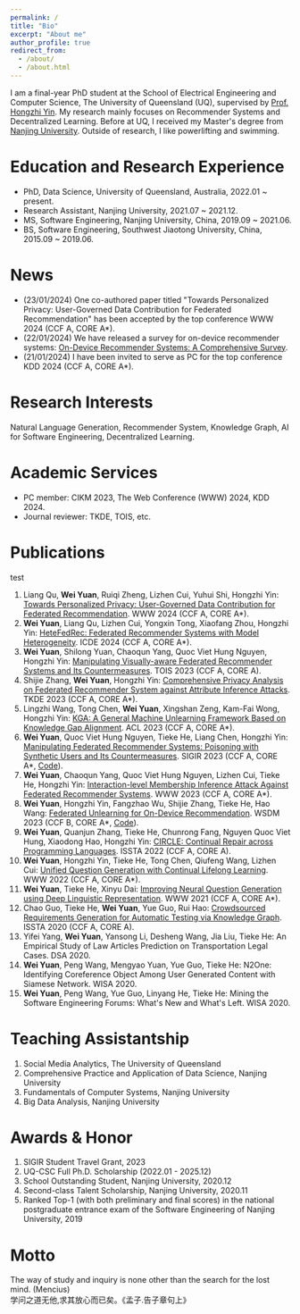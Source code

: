 ```yaml
---
permalink: /
title: "Bio"
excerpt: "About me"
author_profile: true
redirect_from: 
  - /about/
  - /about.html
---
```

I am a final-year PhD student at the School of Electrical Engineering and Computer Science, The University of Queensland (UQ), supervised by [Prof. Hongzhi Yin](https://sites.google.com/view/hongzhi-yin/home). My research mainly focuses on Recommender Systems and Decentralized Learning. <!-- Knowledge Graph, Natural Language Processing, and AI for Software Engineering.  -->Before at UQ, I received my Master's degree from [Nanjing University](https://www.nju.edu.cn). Outside of research, I like powerlifting and swimming. 


# Education and Research Experience
* PhD, Data Science, University of Queensland, Australia, 2022.01 ~ present.
* Research Assistant, Nanjing University, 2021.07 ~ 2021.12.
* MS, Software Engineering, Nanjing University, China, 2019.09 ~ 2021.06.
* BS, Software Engineering, Southwest Jiaotong University, China, 2015.09 ~ 2019.06.

# News
* (23/01/2024) One co-authored paper titled "Towards Personalized Privacy: User-Governed Data Contribution for Federated Recommendation" has been accepted by the top conference WWW 2024 (CCF A, CORE A*).
* (22/01/2024) We have released a survey for on-device recommender systems: [On-Device Recommender Systems: A Comprehensive Survey](https://arxiv.org/abs/2401.11441).
* (21/01/2024) I have been invited to serve as PC for the top conference KDD 2024 (CCF A, CORE A*).

<!--<details>  <summary>Before 2024</summary>
  * (29/11/2023) Our paper "HeteFedRec: Federated Recommender Systems with Model Heterogeneity" was accepted by The 40th IEEE International Conference on Data Engineering (ICDE) 2024 (CCF A, CORE A*).
  * (16/10/2023) Our paper "Manipulating Visually-aware Federated Recommender Systems and Its Countermeasures" was accepted by the top journal ACM Transactions on Information Systems (TOIS) 2023 (CCF A, CORE A).
  * (06/04/2023) Our paper "Manipulating Federated Recommender Systems: Poisoning with Synthetic Users and Its Countermeasures" was accepted by The International ACM SIGIR Conference on Research and Development in Information Retrieval (SIGIR) 2023 (CCF A, CORE A*).
  * (14/03/2023) I passed the first progress (PhD Confirmation) review.
  * (26/01/2023) Our paper "Interaction-level Membership Inference Attack Against Federated Recommender Systems" was accepted by The Web Conference (WWW) 2023 (CCF A, CORE A*).
  * (19/10/2022) Our paper "Federated Unlearning for On-Device Recommendation" was accepted by Web Search and Data Mining (WSDM) 2023 (CCF B, CORE A*).
  * (30/04/2022) Our paper "CIRCLE: Continual Repair across Programming Languages" was accepted by the International Symposium on Software Testing and Analysis (ISSTA) 2022 (CCF A, CORE A).
  * (25/01/2022) Our paper "Unified Question Generation with Continual Lifelong Learning" was accepted by The Web Conference (WWW) 2022 (CCF A, CORE A*).
  * (20/10/2021) I got a research assistant position at Nanjing University for one year.
  * (24/02/2021) I got a PhD Program offer from The University of Queensland (UQ).
  * (16/01/2021) Our paper "Improving Neural Question Generation using Deep Linguistic Representation" was accepted by WWW 2021 (CCF A, CORE A*).
</details> -->


# Research Interests
Natural Language Generation, Recommender System, Knowledge Graph, AI for Software Engineering, Decentralized Learning.

# Academic Services
* PC member: CIKM 2023, The Web Conference (WWW) 2024, KDD 2024.
* Journal reviewer: TKDE, TOIS, etc.

# Publications

<!--### arXiv Preprints
1. Hongzhi Yin, Liang Qu, Tong Chen, **Wei Yuan**, Ruiqi Zheng, Jing Long, Xin Xia, Yuhui Shi, Chengqi Zhang: [On-Device Recommender Systems: A Comprehensive Survey](https://arxiv.org/abs/2401.11441).
1. Shilong Yuan, **Wei Yuan**, Hongzhi Yin, Tieke He: [ROIC-DM: Robust Text Inference and Classification via Diffusion Model](https://arxiv.org/abs/2401.03514v2).
1. Lijian Chen, **Wei Yuan**, Tong Chen, Quoc Viet Hung Nguyen, Lizhen Cui, Hongzhi Yin: [Adversarial Item Promotion on Visually-Aware Recommender Systems by Guided Diffusion](https://arxiv.org/abs/2312.15826).
1. Xuhui Ren, **Wei Yuan**, Tong Chen, Chaoqun Yang, Quoc Viet Hung Nguyen, Hongzhi Yin: [Joint Semantic and Structural Representation Learning for Enhancing User Preference Modelling](https://arxiv.org/abs/2304.12083).
### Published-->
test
1. Liang Qu, **Wei Yuan**, Ruiqi Zheng, Lizhen Cui, Yuhui Shi, Hongzhi Yin: [Towards Personalized Privacy: User-Governed Data Contribution for Federated Recommendation](https://arxiv.org/abs/2401.17630). WWW 2024 (CCF A, CORE A*).
1. **Wei Yuan**, Liang Qu, Lizhen Cui, Yongxin Tong, Xiaofang Zhou, Hongzhi Yin: [HeteFedRec: Federated Recommender Systems with Model Heterogeneity](https://arxiv.org/abs/2307.12810). ICDE 2024 (CCF A, CORE A*).
1. **Wei Yuan**, Shilong Yuan, Chaoqun Yang, Quoc Viet Hung Nguyen, Hongzhi Yin: [Manipulating Visually-aware Federated Recommender Systems and Its Countermeasures](https://arxiv.org/abs/2305.08183). TOIS 2023 (CCF A, CORE A).
1. Shijie Zhang, **Wei Yuan**, Hongzhi Yin: [Comprehensive Privacy Analysis on Federated Recommender System against Attribute Inference Attacks](https://arxiv.org/abs/2205.11857). TKDE 2023 (CCF A, CORE A*).
1. Lingzhi Wang, Tong Chen, **Wei Yuan**, Xingshan Zeng, Kam-Fai Wong, Hongzhi Yin: [KGA: A General Machine Unlearning Framework Based on Knowledge Gap Alignment](https://arxiv.org/abs/2305.06535). ACL 2023 (CCF A, CORE A*).
1. **Wei Yuan**, Quoc Viet Hung Nguyen, Tieke He, Liang Chen, Hongzhi Yin: [Manipulating Federated Recommender Systems: Poisoning with Synthetic Users and Its Countermeasures](https://arxiv.org/abs/2304.03054). SIGIR 2023 (CCF A, CORE A*, [Code](https://www.dropbox.com/scl/fi/k000tpnwcehqj5neomxtw/SIGIR23-PSMU.zip?rlkey=aenrkgybn1yk4mwfsjsubrlvf&dl=0)).
1. **Wei Yuan**, Chaoqun Yang, Quoc Viet Hung Nguyen, Lizhen Cui, Tieke He, Hongzhi Yin: [Interaction-level Membership Inference Attack Against Federated Recommender Systems](http://arxiv.org/abs/2301.10964). WWW 2023 (CCF A, CORE A*).
1. **Wei Yuan**, Hongzhi Yin, Fangzhao Wu, Shijie Zhang, Tieke He, Hao Wang: [Federated Unlearning for On-Device Recommendation](http://arxiv.org/abs/2210.10958). WSDM 2023 (CCF B, CORE A*, [Code](https://www.dropbox.com/scl/fi/cxj3nwvgbvddnab625juu/WSDM23.zip?rlkey=bn17f24tnfqynbcoxjaqb4d6w&dl=0)).
1. **Wei Yuan**, Quanjun Zhang, Tieke He, Chunrong Fang, Nguyen Quoc Viet Hung, Xiaodong Hao, Hongzhi Yin: [CIRCLE: Continual Repair across Programming Languages](https://arxiv.org/abs/2205.10956). ISSTA 2022 (CCF A, CORE A).
1. **Wei Yuan**, Hongzhi Yin, Tieke He, Tong Chen, Qiufeng Wang, Lizhen Cui: [Unified Question Generation with Continual Lifelong Learning](https://dl.acm.org/doi/10.1145/3485447.3511930). WWW 2022 (CCF A, CORE A*).
1. **Wei Yuan**, Tieke He, Xinyu Dai: [Improving Neural Question Generation using Deep Linguistic Representation](https://dl.acm.org/doi/fullHtml/10.1145/3442381.3449975). WWW 2021 (CCF A, CORE A*).
1. Chao Guo, Tieke He, **Wei Yuan**, Yue Guo, Rui Hao: [Crowdsourced Requirements Generation for Automatic Testing via Knowledge Graph](https://dl.acm.org/doi/10.1145/3395363.3404363). ISSTA 2020 (CCF A, CORE A).
1. Yifei Yang, **Wei Yuan**, Yansong Li, Desheng Wang, Jia Liu, Tieke He: An Empirical Study of Law Articles Prediction on Transportation Legal Cases. DSA 2020.
1. **Wei Yuan**, Peng Wang, Mengyao Yuan, Yue Guo, Tieke He: N2One: Identifying Coreference Object Among User Generated Content with Siamese Network. WISA 2020.
1. **Wei Yuan**, Peng Wang, Yue Guo, Linyang He, Tieke He: Mining the Software Engineering Forums: What's New and What's Left. WISA 2020.

# Teaching Assistantship
1. Social Media Analytics, The University of Queensland
1. Comprehensive Practice and Application of Data Science, Nanjing University
1. Fundamentals of Computer Systems, Nanjing University
1. Big Data Analysis, Nanjing University

<!--# Skills
* Python, Shell, C++, Django
* PyTorch, TensorFlow
* Neo4j, Mysql, MongoDB
* Latex, Markdown
* Linux, Vim, Sublime Text -->

# Awards & Honor
<!-- 1. Top 40 in Baidu Scholarship, 2023-->
1. SIGIR Student Travel Grant, 2023
1. UQ-CSC Full Ph.D. Scholarship (2022.01 - 2025.12)
1. School Outstanding Student, Nanjing University, 2020.12
1. Second-class Talent Scholarship, Nanjing University, 2020.11
1. Ranked Top-1 (with both preliminary and final scores) in the national postgraduate entrance exam of the Software Engineering of Nanjing University, 2019

# Motto
The way of study and inquiry is none other than the search for the lost mind. (Mencius)  
学问之道无他,求其放心而已矣。《孟子.告子章句上》

